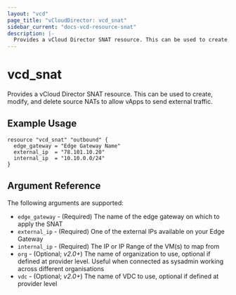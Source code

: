 ```yaml
---
layout: "vcd"
page_title: "vCloudDirector: vcd_snat"
sidebar_current: "docs-vcd-resource-snat"
description: |-
  Provides a vCloud Director SNAT resource. This can be used to create, modify, and delete source NATs to allow vApps to send external traffic.
---
```


# vcd\_snat

Provides a vCloud Director SNAT resource. This can be used to create, modify,
and delete source NATs to allow vApps to send external traffic.

## Example Usage

```hcl
resource "vcd_snat" "outbound" {
  edge_gateway = "Edge Gateway Name"
  external_ip  = "78.101.10.20"
  internal_ip  = "10.10.0.0/24"
}
```

## Argument Reference

The following arguments are supported:

* `edge_gateway` - (Required) The name of the edge gateway on which to apply the SNAT
* `external_ip` - (Required) One of the external IPs available on your Edge Gateway
* `internal_ip` - (Required) The IP or IP Range of the VM(s) to map from
* `org` - (Optional; *v2.0+*) The name of organization to use, optional if defined at provider level. Useful when connected as sysadmin working across different organisations
* `vdc` - (Optional; *v2.0+*) The name of VDC to use, optional if defined at provider level
